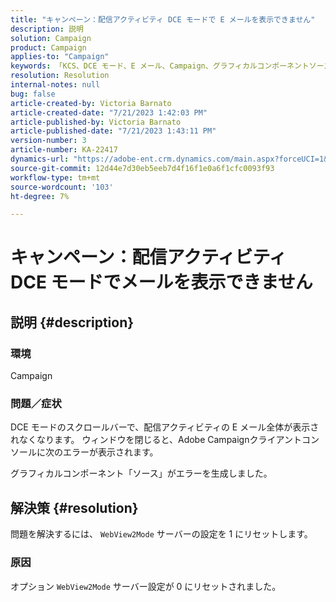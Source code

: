```yaml
---
title: "キャンペーン：配信アクティビティ DCE モードで E メールを表示できません"
description: 説明
solution: Campaign
product: Campaign
applies-to: "Campaign"
keywords: 「KCS、DCE モード、E メール、Campaign、グラフィカルコンポーネントソースがエラーを生成しました。配信アクティビティ」
resolution: Resolution
internal-notes: null
bug: false
article-created-by: Victoria Barnato
article-created-date: "7/21/2023 1:42:03 PM"
article-published-by: Victoria Barnato
article-published-date: "7/21/2023 1:43:11 PM"
version-number: 3
article-number: KA-22417
dynamics-url: "https://adobe-ent.crm.dynamics.com/main.aspx?forceUCI=1&pagetype=entityrecord&etn=knowledgearticle&id=8d3ce95b-cc27-ee11-9966-6045bd006b4b"
source-git-commit: 12d44e7d30eb5eeb7d4f16f1e0a6f1cfc0093f93
workflow-type: tm+mt
source-wordcount: '103'
ht-degree: 7%

---
```


# キャンペーン：配信アクティビティ DCE モードでメールを表示できません

## 説明 {#description}


### 環境

Campaign

### 問題／症状

DCE モードのスクロールバーで、配信アクティビティの E メール全体が表示されなくなります。 ウィンドウを閉じると、Adobe Campaignクライアントコンソールに次のエラーが表示されます。

グラフィカルコンポーネント「ソース」がエラーを生成しました。


## 解決策 {#resolution}


問題を解決するには、 `WebView2Mode` サーバーの設定を 1 にリセットします。

### 原因

オプション `WebView2Mode` サーバー設定が 0 にリセットされました。
